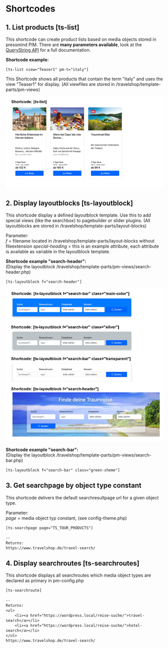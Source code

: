 # Shortcodes

## 1. List products [ts-list]

This shortcode can create product lists based on media objects stored in pressmind PIM. 
There are **many parameters available**, look at the [QueryString API](readme-querystring-api.md) for a full documentation.

**Shortcode example:**
````
[ts-list view="Teaser1" pm-t="italy"]
````
This Shortcode shows all products that contain the term "italy" and uses the view "Teaser1" for display.
(All viewfiles are stored in /travelshop/template-parts/pm-views)

![shortcode example](assets/img/ts-list.jpg)


## 2. Display layoutblocks [ts-layoutblock]

This shortcode display a defined layoutblock template. Use this to add special views 
(like the searchbox) to pagebuilder or slider plugins. 
(All layoutblocks are stored in /travelshop/template-parts/layout-blocks)

Parameter:<br>
*f* = filename located in /travelshop/template-parts/layout-blocks without fileextension
*special-heading* = this is an example attribute, each attribute is available as variable in the layoutblock template.

**Shortcode example "search-header":**<br>
(Display the layoutblock /travelshop/template-parts/pm-views/search-header.php)
````
[ts-layoutblock f="search-header"]
````

![shortcode example](assets/img/ts-layoutblock.jpg)

**Shortcode example "search-bar":**<br>
(Display the layoutblock /travelshop/template-parts/pm-views/search-bar.php)
````
[ts-layoutblock f="search-bar" class="green-sheme"]
````


## 3. Get searchpage by object type constant
This shortcode delivers the default searchresultpage url for a given object type. 

Parameter:<br>
*page* = media object typ constant, (see config-theme.php)
````
[ts-searchpage page="TS_TOUR_PRODUCTS"]

--
Returns: 
https://www.travelshop.de/travel-search/
````




## 4. Display searchroutes [ts-searchroutes]
This shortcode displays all searchroutes which media object types are declared as primary in pm-config.php
````
[ts-searchroute]

--
Returns:
<ul>
    <li><a href="https://wordpress.local/reise-suche/">travel-search</a></li>
    <li><a href="https://wordpress.local/reise-suche/">hotel-search</a></li>
</ul>
https://www.travelshop.de/travel-search/
````

